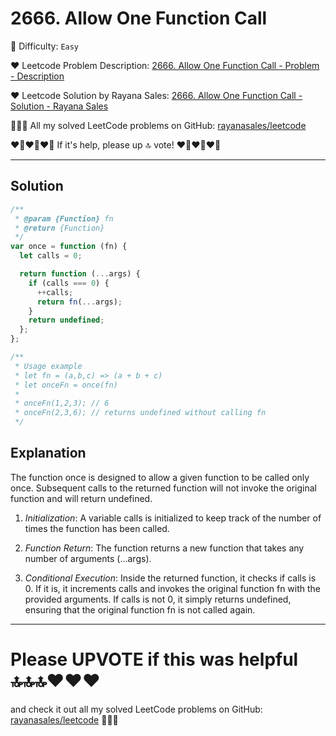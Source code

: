 # 2666. Allow One Function Call

🌱 Difficulty: `Easy`

❤️ Leetcode Problem Description: [2666. Allow One Function Call - Problem - Description](https://leetcode.com/problems/allow-one-function-call/)

❤️ Leetcode Solution by Rayana Sales: [2666. Allow One Function Call - Solution - Rayana Sales](https://leetcode.com/problems/allow-one-function-call/solutions/5736773/simple-beginner-friendly-javascript-solution-explanation/)

💁🏻‍♀️ All my solved LeetCode problems on GitHub: [rayanasales/leetcode](https://github.com/rayanasales/leetcode)

❤️‍🔥❤️‍🔥❤️‍🔥 If it's help, please up 🔝 vote! ❤️‍🔥❤️‍🔥❤️‍🔥

---

## Solution

```Javascript []
/**
 * @param {Function} fn
 * @return {Function}
 */
var once = function (fn) {
  let calls = 0;

  return function (...args) {
    if (calls === 0) {
      ++calls;
      return fn(...args);
    }
    return undefined;
  };
};

/**
 * Usage example
 * let fn = (a,b,c) => (a + b + c)
 * let onceFn = once(fn)
 *
 * onceFn(1,2,3); // 6
 * onceFn(2,3,6); // returns undefined without calling fn
 */
```

## Explanation

The function once is designed to allow a given function to be called only once. Subsequent calls to the returned function will not invoke the original function and will return undefined.

1. _Initialization_:
   A variable calls is initialized to keep track of the number of times the function has been called.

2. _Function Return_:
   The function returns a new function that takes any number of arguments (...args).

3. _Conditional Execution_:
   Inside the returned function, it checks if calls is 0. If it is, it increments calls and invokes the original function fn with the provided arguments.
   If calls is not 0, it simply returns undefined, ensuring that the original function fn is not called again.

---

# Please UPVOTE if this was helpful 🔝🔝🔝❤️❤️❤️

and check it out all my solved LeetCode problems on GitHub: [rayanasales/leetcode](https://github.com/rayanasales/leetcode) 🤙😚🤘
